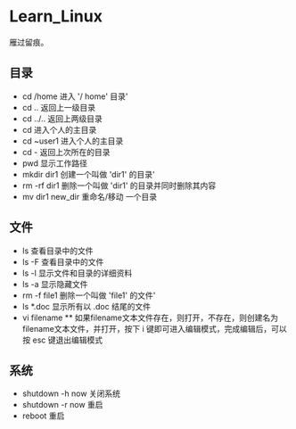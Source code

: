 # Learn_Linux

雁过留痕。

## 目录
* cd /home 进入 '/ home' 目录' 
* cd .. 返回上一级目录 
* cd ../.. 返回上两级目录 
* cd 进入个人的主目录 
* cd ~user1 进入个人的主目录 
* cd - 返回上次所在的目录 
* pwd 显示工作路径 
* mkdir dir1 创建一个叫做 'dir1' 的目录' 
* rm -rf dir1 删除一个叫做 'dir1' 的目录并同时删除其内容 
* mv dir1 new_dir 重命名/移动 一个目录 
## 文件
* ls 查看目录中的文件 
* ls -F 查看目录中的文件 
* ls -l 显示文件和目录的详细资料 
* ls -a 显示隐藏文件 
* rm -f file1 删除一个叫做 'file1' 的文件' 
* ls *.doc 显示所有以 .doc 结尾的文件
* vi filename 
** 如果filename文本文件存在，则打开，不存在，则创建名为filename文本文件，并打开，按下 i 键即可进入编辑模式，完成编辑后，可以按 esc 键退出编辑模式
## 系统
* shutdown -h now 关闭系统
* shutdown -r now 重启
* reboot 重启
